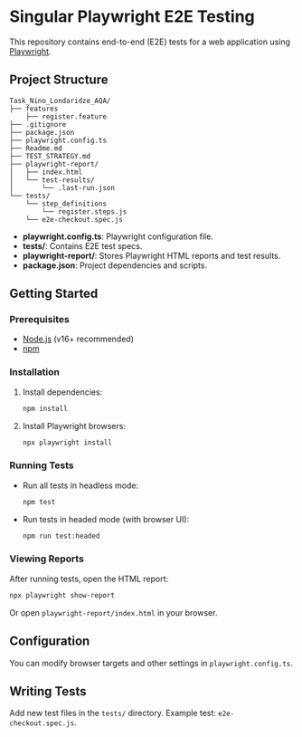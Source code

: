 # Singular Playwright E2E Testing

This repository contains end-to-end (E2E) tests for a web application using [Playwright](https://playwright.dev/).

## Project Structure

```
Task_Nino_Londaridze_AQA/
├── features
    ├── register.feature
├── .gitignore
├── package.json
├── playwright.config.ts
├── Readme.md
├── TEST_STRATEGY.md
├── playwright-report/
│   ├── index.html
│   └── test-results/
│       └── .last-run.json
└── tests/
    └── step_definitions
        └── register.steps.js
    └── e2e-checkout.spec.js 
```

- **playwright.config.ts**: Playwright configuration file.
- **tests/**: Contains E2E test specs.
- **playwright-report/**: Stores Playwright HTML reports and test results.
- **package.json**: Project dependencies and scripts.

## Getting Started

### Prerequisites

- [Node.js](https://nodejs.org/) (v16+ recommended)
- [npm](https://www.npmjs.com/)

### Installation

1. Install dependencies:
   ```sh
   npm install
   ```

2. Install Playwright browsers:
   ```sh
   npx playwright install
   ```

### Running Tests

- Run all tests in headless mode:
  ```sh
  npm test
  ```

- Run tests in headed mode (with browser UI):
  ```sh
  npm run test:headed
  ```

### Viewing Reports

After running tests, open the HTML report:
```sh
npx playwright show-report
```
Or open `playwright-report/index.html` in your browser.

## Configuration

You can modify browser targets and other settings in `playwright.config.ts`.

## Writing Tests

Add new test files in the `tests/` directory. Example test: `e2e-checkout.spec.js`.

